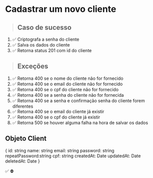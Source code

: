 # Cadastrar um novo cliente

> ## Caso de sucesso

1. ✅ Criptografa a senha do cliente
2. ✅ Salva os dados do cliente
3. ✅ Retorna status 201 com id do cliente

> ## Exceções
1. ✅ Retorna 400 se o nome do cliente não for fornecido
2. ✅ Retorna 400 se o email do cliente não for fornecido
3. ✅ Retorna 400 se o cpf do cliente não for fornecido
4. ✅ Retorna 400 se a senha do cliente não for fornecida
5. ✅ Retorna 400 se a senha e confirmação senha do cliente forem diferentes
6. ✅ Retorna 400 se o email do cliente já existir
7. ✅ Retorna 400 se o cpf do cliente já existir
8. ✅ Retorna 500 se houver alguma falha na hora de salvar os dados


## Objeto Client
{
  	id: string
    name: string
    email: string
    password: string
    repeatPassword:string
    cpf: string
    createdAt: Date
    updatedAt: Date
    deletedAt: Date
}

✅
⛔

